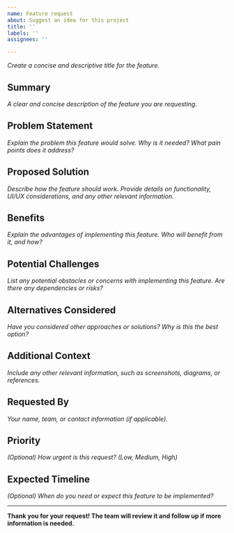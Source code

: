 ```yaml
---
name: Feature request
about: Suggest an idea for this project
title: ''
labels: ''
assignees: ''

---
```


_Create a concise and descriptive title for the feature._

## Summary
_A clear and concise description of the feature you are requesting._

## Problem Statement
_Explain the problem this feature would solve. Why is it needed? What pain points does it address?_

## Proposed Solution
_Describe how the feature should work. Provide details on functionality, UI/UX considerations, and any other relevant information._

## Benefits
_Explain the advantages of implementing this feature. Who will benefit from it, and how?_

## Potential Challenges
_List any potential obstacles or concerns with implementing this feature. Are there any dependencies or risks?_

## Alternatives Considered
_Have you considered other approaches or solutions? Why is this the best option?_

## Additional Context
_Include any other relevant information, such as screenshots, diagrams, or references._

## Requested By
_Your name, team, or contact information (if applicable)._

## Priority
_(Optional) How urgent is this request? (Low, Medium, High)_

## Expected Timeline
_(Optional) When do you need or expect this feature to be implemented?_

---

**Thank you for your request! The team will review it and follow up if more information is needed.**
